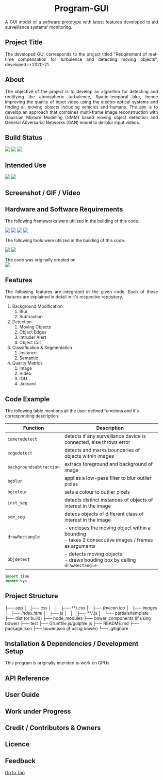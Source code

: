 <h1 align="center"><a name="section_name">Program-GUI</a></h1>

<div align="justify">
A GUI model of a software prototype with latest features developed to aid surveillance systems' monitoring.
</div>

## Project Title
<div align="justify">
The developed GUI corresponds to the project titled "Reuqirement of real-time compensation for turbulence and detecting moving objects", developed in 2020-21.
</div>

## About
<div align="justify">
The objective of the project is to develop an algorithm for detecting and rectifying the  atmospheric turbulence, Spatio-temporal blur, hence improving the quality of input video  using the electro-optical systems and finding all moving objects including vehicles and  humans. The aim is to develop an approach that combines multi-frame image reconstruction  with Gaussian Mixture Modeling (GMM) based moving object detection and General  Adversarial Networks (GAN) model to de-blur input videos. 
</div>

## Build Status

<img src="https://img.shields.io/badge/build-passing-brightgreen"/> <img src="https://img.shields.io/badge/code-latest-orange"/> <img src="https://img.shields.io/badge/langugage-python-blue"/>


## Intended Use

<img src="https://img.shields.io/badge/Windows-0078D6?style=for-the-badge&logo=windows&logoColor=white"/> <img src="https://img.shields.io/badge/Ubuntu-E95420?style=for-the-badge&logo=ubuntu&logoColor=white"/>


## Screenshot / GIF / Video

## Hardware and Software Requirements

<div align="justify">
The following frameworks were utilized in the building of this code.
</div>


<img src="https://img.shields.io/badge/OpenCV-27338e?style=for-the-badge&logo=OpenCV&logoColor=white"/> <img src="https://img.shields.io/badge/TensorFlow-FF6F00?style=for-the-badge&logo=tensorflow&logoColor=white"/> <img src="https://img.shields.io/badge/NumPy-013243?style=for-the-badge&logo=numpy&logoColor=white"/> <img src="https://img.shields.io/badge/SciPy-8CAAE6?style=for-the-badge&logo=scipy&logoColor=white"/>


<div align="justify">
The following tools were utilized in the building of this code.
</div>


<img src="https://img.shields.io/badge/Visual_Studio_Code-0078D4?style=for-the-badge&logo=visual%20studio%20code&logoColor=white"/> <img src="https://img.shields.io/badge/Jupyter-F37626.svg?&style=for-the-badge&logo=Jupyter&logoColor=white"/>


<div align="justify">
The code was originally created on
</div>


<img src="https://img.shields.io/badge/NVIDIA-GTX1650-76B900?style=for-the-badge&logo=nvidia&logoColor=white"/>


## Features
<div align="justify">
The following features are integrated in the given code. Each of these features are explained in detail in it's respective repository.
</div>

1. Background Modification
   1. Blur
   2. Subtraction
2. Detection
   1. Moving Objects
   2. Object Edges
   3. Intruder Alert
   4. Object Cut
3. Classification & Segmentation
   1. Instance
   2. Semantic
4. Quality Metrics
   1. Image
   2. Video
   3. IOU
   4. Jaccard

## Code Example

The following table mentions all the user-defined functions and it's corresponding description.

| Function                  | Description                                                                                            |
| ------------------------- | ------------------------------------------------------------------------------------------------------ |
| `cameradetect`          | detects if any surveillance device is connected, else throws error                                     |
| `edgedetect`            | detects and marks boundaries of objects within images                                                  |
| `backgroundsubtraction` | extracs foreground and background of image                                                             |
| `bgblur`                | applies a low-pass filter to blur outlier pixles                                                       |
| `bgcolour`              | sets a colour to outlier pixels                                                                        |
| `inst_seg`             | detects distinct instances of objects of interest in the image                                         |
| `sem_seg`              | detecs objects of different class of interest in the image                                             |
| `drawRectangle`         | - encloses the moving object within a bounding<br>- takes 2 consecutive images / frames as arguments |
| `objdetect`             | - detects moving objects<br>- draws bouding box by calling `drawRectangle`|


```Python
import time
import sys
```


## Project Structure

├── app
│   ├── css
│   │   ├── **/*.css
│   ├── favicon.ico
│   ├── images
│   ├── index.html
│   ├── js
│   │   ├── **/*.js
│   └── partials/template
├── dist (or build)
├── node_modules
├── bower_components (if using bower)
├── test
├── Gruntfile.js/gulpfile.js
├── README.md
├── package.json
├── bower.json (if using bower)
└── .gitignore


## Installation & Dependencies / Development Setup

<div align="justify">
This program is originally intended to work on GPUs.
</div>

## API Reference

## User Guide

## Work under Progress

## Credit / Contributors & Owners

## Licence

## Feedback

[Go to Top](#section_name)
